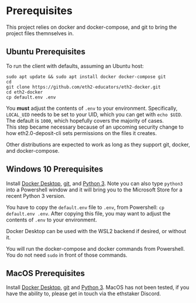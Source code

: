 # Prerequisites

This project relies on docker and docker-compose, and git to bring the project
files themnselves in.

## Ubuntu Prerequisites

To run the client with defaults, assuming an Ubuntu host:

```
sudo apt update && sudo apt install docker docker-compose git
cd
git clone https://github.com/eth2-educators/eth2-docker.git
cd eth2-docker
cp default.env .env
```

You **must** adjust the contents of `.env` to your environment. Specifically,
`LOCAL_UID` needs to be set to your UID, which you can get with `echo $UID`.
The default is `1000`, which hopefully covers the majority of cases.<br />
This step became necessary because of an upcoming security change to how
eth2.0-deposit-cli sets permissions on the files it creates.

Other distributions are expected to work as long as they support
git, docker, and docker-compose.

## Windows 10 Prerequisites

Install [Docker Desktop](https://www.docker.com/products/docker-desktop), [git](https://git-scm.com/download/win), and [Python 3](https://www.python.org/downloads/windows/). Note you can also type `python3` into a Powershell window and it will bring you to the Microsoft Store for a recent Python 3 version.

You have to copy the `default.env` file to `.env`, from Powershell: `cp default.env .env`.
After copying this file, you may want to adjust the contents of `.env` to your environment.

Docker Desktop can be used with the WSL2 backend if desired, or without it.

You will run the docker-compose and docker commands from Powershell. You do not need `sudo` in front of those commands.

## MacOS Prerequisites

Install [Docker Desktop](https://www.docker.com/products/docker-desktop), [git](https://git-scm.com/download/mac) and [Python 3](https://www.python.org/downloads/mac-osx/).
MacOS has not been tested, if you have the ability to, please get in touch via the ethstaker Discord.

